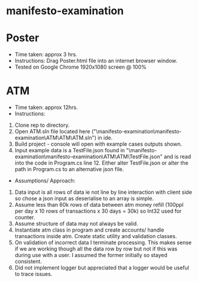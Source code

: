 # manifesto-examination

# Poster
- Time taken: approx 3 hrs.
- Instructions: Drag Poster.html file into an internet browser window.
- Tested on Google Chrome 1920x1080 screen @ 100% 

# ATM 
- Time taken: approx 12hrs.
- Instructions: 
1) Clone rep to directory.
2) Open ATM.sln file located here ("\manifesto-examination\manifesto-examination\ATM\ATM\ATM.sln") in ide. 
3) Build project - console will open with example cases outputs shown. 
4) Input example data is a TestFile.json found in "\manifesto-examination\manifesto-examination\ATM\ATM\TestFile.json"
and is read into the code in Program.cs line 12. Either alter TestFile.json or alter the path in Program.cs to an alternative json file. 

- Assumptions/ Approach: 
1) Data input is all rows of data ie not line by line interaction with client side so chose a json input as deserialise to an array is simple.
2) Assume less than 60k rows of data between atm money refill (100ppl per day x 10 rows of transactions x 30 days = 30k) so Int32 used for counter. 
3) Assume structure of data may not always be valid.
4) Instantiate atm class in program and create accounts/ handle transactions inside atm. Create static utility and validation classes. 
5) On validation of incorrect data I terminate processing. This makes sense if we are working though all the data row by row but not if this was during
use with a user. I assumed the former initially so stayed consistent. 
5) Did not implement logger but appreciated that a logger would be useful to trace issues.